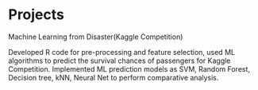# Projects
Machine Learning from Disaster(Kaggle Competition)

Developed R code for pre-processing and feature selection, used ML algorithms to predict the survival chances of passengers for Kaggle Competition. Implemented ML prediction models as SVM, Random Forest, Decision tree, kNN, Neural Net to perform comparative analysis.
